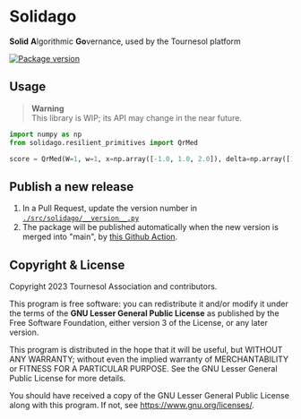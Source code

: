 # Solidago
**Solid** **A**lgorithmic **Go**vernance, used by the Tournesol platform

<a href="https://pypi.org/project/solidago" target="_blank">
    <img src="https://img.shields.io/pypi/v/solidago?color=%2334D058" alt="Package version">
</a>


## Usage

> **Warning**  
> This library is WIP; its API may change in the near future.

```py
import numpy as np
from solidago.resilient_primitives import QrMed

score = QrMed(W=1, w=1, x=np.array([-1.0, 1.0, 2.0]), delta=np.array([1.0, 1.0, 1.0]))
```

## Publish a new release

1. In a Pull Request, update the version number in [`./src/solidago/__version__.py`](./src/solidago/__version__.py)
2. The package will be published automatically when the new version is merged into "main", by [this Github Action](../.github/workflows/solidago-publish.yml).

## Copyright & License

Copyright 2023 Tournesol Association and contributors.

This program is free software: you can redistribute it and/or modify it under the terms of the **GNU Lesser General Public License** as published by the Free Software Foundation, either version 3 of the License, or any later version.

This program is distributed in the hope that it will be useful, but WITHOUT ANY WARRANTY; without even the implied warranty of MERCHANTABILITY or FITNESS FOR A PARTICULAR PURPOSE. See the GNU Lesser General Public License for more details.

You should have received a copy of the GNU Lesser General Public License along with this program. If not, see https://www.gnu.org/licenses/.
